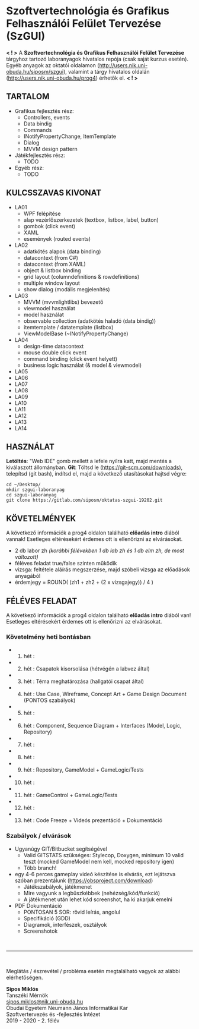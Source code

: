 # Szoftvertechnológia és Grafikus Felhasználói Felület Tervezése (SzGUI)

**< ! >**
A **Szoftvertechnológia és Grafikus Felhasználói Felület Tervezése** tárgyhoz tartozó laboranyagok hivatalos repója (csak saját kurzus esetén).
Egyéb anyagok az oktatói oldalamon (http://users.nik.uni-obuda.hu/siposm/szgui), valamint a tárgy hivatalos oldalán (http://users.nik.uni-obuda.hu/prog4) érhetők el.
**< ! >**

## TARTALOM
- Grafikus fejlesztés rész:
    - Controllers, events
    - Data bindig
    - Commands
    - INotifyPropertyChange, ItemTemplate
    - Dialog
	- MVVM design pattern
- Játékfejlesztés rész:
    - TODO
- Egyéb rész:
    - TODO
	
## KULCSSZAVAS KIVONAT
- LA01
	- WPF felépítése
	- alap vezérlőszerkezetek (textbox, listbox, label, button)
	- gombok (click event)
	- XAML
	- események (routed events)
- LA02
	- adatkötés alapok (data binding)
	- datacontext (from C#)
	- datacontext (from XAML)
	- object & listbox binding
	- grid layout (columndefinitions & rowdefinitions)
	- multiple window layout
	- show dialog (modális megjelenítés)
- LA03
	- MVVM (mvvmlightlibs) bevezető
	- viewmodel használat
	- model használat
	- observable collection (adatkötés haladó (data bindig))
	- itemtemplate / datatemplate (listbox)
	- ViewModelBase (~INotifyPropertyChange)
- LA04
	- design-time datacontext
	- mouse double click event
	- command binding (click event helyett)
	- business logic használat (& model & viewmodel)
- LA05
- LA06
- LA07
- LA08
- LA09
- LA10
- LA11
- LA12
- LA13
- LA14


## HASZNÁLAT
**Letöltés**: "Web IDE" gomb mellett a lefele nyílra katt, majd mentés a kiválaszott állományban. **Git**: Töltsd le (https://git-scm.com/downloads), telepítsd (git bash), indítsd el, majd a következő utasításokat hajtsd végre:
    
`cd ~/Desktop/`\
`mkdir szgui-laboranyag`\
`cd szgui-laboranyag`\
`git clone https://gitlab.com/siposm/oktatas-szgui-19202.git`

## KÖVETELMÉNYEK
A következő információk a prog4 oldalon található **előadás intro** diából vannak! Esetleges eltérésekért érdemes ott is ellenőrizni az elvárásokat.
- 2 db labor zh *(korábbi félévekben 1 db lab zh és 1 db elm zh, de most változott)*
- féléves feladat true/false szinten működik
- vizsga: feltétele aláírás megszerzése, majd szóbeli vizsga az előadások anyagából
- érdemjegy = ROUND( (zh1 + zh2 + (2 x vizsgajegy)) / 4 )

## FÉLÉVES FELADAT
A következő információk a prog4 oldalon található **előadás intro** diából van! Esetleges eltérésekért érdemes ott is ellenőrizni az elvárásokat.

### Követelmény heti bontásban
-	01. hét	:	
-	02. hét	:	Csapatok kisorsolása (hétvégén a labvez által)
-	03. hét	:	Téma meghatározása (hallgatói csapat által)
-	04. hét	:	Use Case, Wireframe, Concept Art + Game Design Document (PONTOS szabályok)
-	05. hét	:	
-	06. hét	:	Component, Sequence Diagram + Interfaces (Model, Logic, Repository)
-	07. hét	:	
-	08. hét	:	
-	09. hét	:	Repository, GameModel + GameLogic/Tests
-	10. hét	:	
-	11. hét	:	GameControl + GameLogic/Tests
-	12. hét	:	
-	13. hét	:	Code Freeze + Videós prezentáció + Dokumentáció


### Szabályok / elvárások
- Ugyanúgy GIT/Bitbucket segítségével
    - Valid GITSTATS szükséges: Stylecop, Doxygen, minimum 10 valid teszt (mocked GameModel nem kell, mocked repository igen)
    - Több branch!
- egy 4-6 perces gameplay videó készítése is elvárás, ezt lejátszva szóban prezentálunk (https://obsproject.com/download)
    - Játékszabályok, játékmenet
    - Mire vagyunk a legbüszkébbek (nehézség/kód/funkció)
    - A játékmenet után lehet kód screenshot, ha ki akarjuk emelni
- PDF Dokumentáció
    - PONTOSAN 5 SOR: rövid leírás, angolul
    - Specifikáció (GDD)
    - Diagramok, interfészek, osztályok
    - Screenshotok



<br>

---
<br>

Meglátás / észrevétel / probléma esetén megtalálható vagyok az alábbi elérhetőségen.


**Sipos Miklós**\
Tanszéki Mérnök\
sipos.miklos@nik.uni-obuda.hu\
Óbudai Egyetem Neumann János Informatikai Kar\
Szoftvertervezés és -fejlesztés Intézet\
2019 - 2020 - 2. félév

